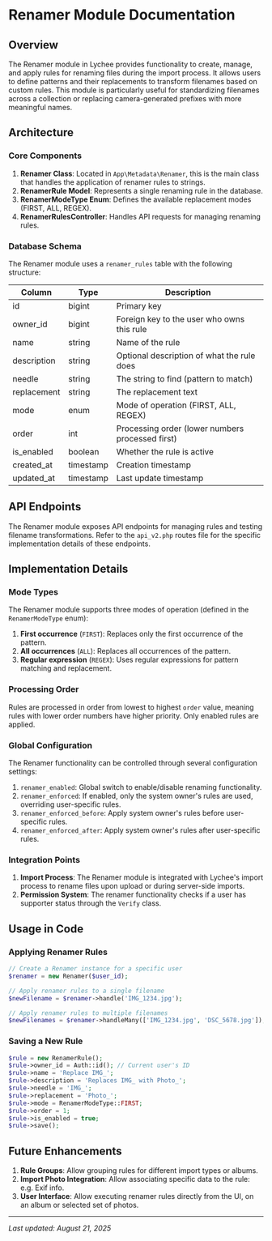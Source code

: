 # Renamer Module Documentation

## Overview

The Renamer module in Lychee provides functionality to create, manage, and apply rules for renaming files during the import process. It allows users to define patterns and their replacements to transform filenames based on custom rules. This module is particularly useful for standardizing filenames across a collection or replacing camera-generated prefixes with more meaningful names.

## Architecture

### Core Components

1. **Renamer Class**: Located in `App\Metadata\Renamer`, this is the main class that handles the application of renamer rules to strings.
2. **RenamerRule Model**: Represents a single renaming rule in the database.
3. **RenamerModeType Enum**: Defines the available replacement modes (FIRST, ALL, REGEX).
4. **RenamerRulesController**: Handles API requests for managing renaming rules.

### Database Schema

The Renamer module uses a `renamer_rules` table with the following structure:

| Column | Type | Description |
|--------|------|-------------|
| id | bigint | Primary key |
| owner_id | bigint | Foreign key to the user who owns this rule |
| name | string | Name of the rule |
| description | string | Optional description of what the rule does |
| needle | string | The string to find (pattern to match) |
| replacement | string | The replacement text |
| mode | enum | Mode of operation (FIRST, ALL, REGEX) |
| order | int | Processing order (lower numbers processed first) |
| is_enabled | boolean | Whether the rule is active |
| created_at | timestamp | Creation timestamp |
| updated_at | timestamp | Last update timestamp |

## API Endpoints

The Renamer module exposes API endpoints for managing rules and testing filename transformations. Refer to the `api_v2.php` routes file for the specific implementation details of these endpoints.

## Implementation Details

### Mode Types

The Renamer module supports three modes of operation (defined in the `RenamerModeType` enum):

1. **First occurrence** (`FIRST`): Replaces only the first occurrence of the pattern.
2. **All occurrences** (`ALL`): Replaces all occurrences of the pattern.
3. **Regular expression** (`REGEX`): Uses regular expressions for pattern matching and replacement.

### Processing Order

Rules are processed in order from lowest to highest `order` value, meaning rules with lower order numbers have higher priority. Only enabled rules are applied.

### Global Configuration

The Renamer functionality can be controlled through several configuration settings:

1. `renamer_enabled`: Global switch to enable/disable renaming functionality.
2. `renamer_enforced`: If enabled, only the system owner's rules are used, overriding user-specific rules.
3. `renamer_enforced_before`: Apply system owner's rules before user-specific rules.
4. `renamer_enforced_after`: Apply system owner's rules after user-specific rules.

### Integration Points

1. **Import Process**: The Renamer module is integrated with Lychee's import process to rename files upon upload or during server-side imports.
2. **Permission System**: The renamer functionality checks if a user has supporter status through the `Verify` class.

## Usage in Code

### Applying Renamer Rules

```php
// Create a Renamer instance for a specific user
$renamer = new Renamer($user_id);

// Apply renamer rules to a single filename
$newFilename = $renamer->handle('IMG_1234.jpg');

// Apply renamer rules to multiple filenames
$newFilenames = $renamer->handleMany(['IMG_1234.jpg', 'DSC_5678.jpg']);
```

### Saving a New Rule

```php
$rule = new RenamerRule();
$rule->owner_id = Auth::id(); // Current user's ID
$rule->name = 'Replace IMG_';
$rule->description = 'Replaces IMG_ with Photo_';
$rule->needle = 'IMG_';
$rule->replacement = 'Photo_';
$rule->mode = RenamerModeType::FIRST;
$rule->order = 1;
$rule->is_enabled = true;
$rule->save();
```

## Future Enhancements

1. **Rule Groups**: Allow grouping rules for different import types or albums.
2. **Import Photo Integration**: Allow associating specific data to the rule: e.g. Exif info.
3. **User Interface**: Allow executing renamer rules directly from the UI, on an album or selected set of photos.

---

*Last updated: August 21, 2025*
